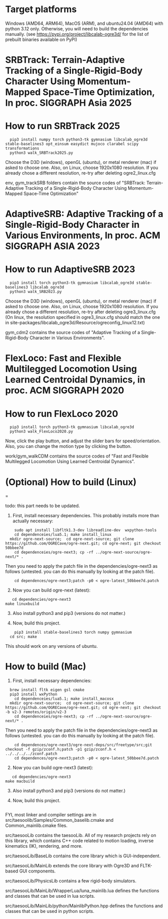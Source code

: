 # Target platforms
Windows (AMD64, ARM64), MacOS (ARM), and ubuntu24.04 (AMD64) with python 3.12 only.
Otherwise, you will need to build the dependencies manually.
(see https://pypi.org/project/libcalab-ogre3d/ for the list of prebuilt binaries available on PyPI)

# SRBTrack: Terrain-Adaptive Tracking of a Single-Rigid-Body Character Using Momentum-Mapped Space-Time Optimization, In proc. SIGGRAPH Asia 2025
How to run SRBTrack 2025
=
```
  pip3 install numpy torch python3-tk gymnasium libcalab_ogre3d stable-baselines3 opt_einsum easydict mujoco clarabel scipy transformations
  python3 walk_SRBTrack2025.py
```
Choose the D3D (windows), openGL (ubuntu), or metal renderer (mac) if asked to choose one. Also, on Linux, choose 1920x1080 resolution. 
If you already chose a different resolution, re-try after deleting ogre2_linux.cfg 

env, gym_trackSRB folders contain the source codes of "SRBTrack: Terrain-Adaptive Tracking of a Single-Rigid-Body Character Using Momentum-Mapped Space-Time Optimization"

# AdaptiveSRB: Adaptive Tracking of a Single-Rigid-Body Character in Various Environments, In proc. ACM SIGGRAPH ASIA 2023 
How to run AdaptiveSRB 2023
=
```
  pip3 install torch python3-tk gymnasium libcalab_ogre3d stable-baselines3 libcalab_ogre3d
  python3 walk_SRB2023.py
```
Choose the D3D (windows), openGL (ubuntu), or metal renderer (mac) if asked to choose one.
Also, on Linux, choose 1920x1080 resolution. 
If you already chose a different resolution, re-try after deleting ogre3_linux.cfg
(On linux, the resolution specified in ogre3_linux.cfg should match the one in site-packages/libcalab_ogre3d/Resource/ogreconfig_linux12.txt)

gym_cdm2 contains the source codes of "Adaptive Tracking of a Single-Rigid-Body Character in Various Environments".


# FlexLoco: Fast and Flexible Multilegged Locomotion Using Learned Centroidal Dynamics, in proc. ACM SIGGRAPH 2020
How to run FlexLoco 2020
= 
```
  pip3 install torch python3-tk gymnasium libcalab_ogre3d
  python3 walk_FlexLoco2020.py 
```
Now, click the play button, and adjust the slider bars for speed/orientation. Also, you can change the motion type by clicking the button.

work/gym_walkCDM contains the source codes of "Fast and Flexible Multilegged Locomotion Using Learned Centroidal Dynamics".

# (Optional) How to build (Linux)
=

todo: this part needs to be updated.
  1. First, install necessary dependencies. This probably installs more than actually necessary:
```
	sudo apt install libfltk1.3-dev libreadline-dev  wxpython-tools
	cd dependenceies/lua5.1; make install_linux 
  mkdir ogre-next-source;  cd ogre-next-source; git clone https://github.com/OGRECave/ogre-next.git; cd ogre-next; git checkout 50bbee7d
	cd dependenceies/ogre-next3; cp -rf ../ogre-next-source/ogre-next/* . 
```
  Then you need to apply the patch file in the dependencies/ogre-next3 as follows (untested. you can do this manually by looking at the patch file). 
```
    cd dependences/ogre-next3;patch -p0 < ogre-latest_50bbee7d.patch
```
   2. Now you can build ogre-next (latest):
```
   cd dependencies/ogre-next3
make linuxbuild
```
  3.  Also install python3 and pip3 (versions do not matter.)

  4. Now, build this project.
```
	pip3 install stable-baselines3 torch numpy gymnasium
  cd src; make
```
  This should work on any versions of ubuntu.

How to build (Mac)
=
  1. First, install necessary dependencies:
```
  brew install fltk eigen gsl cmake 
  pip3 install wxPython
	cd dependenceies/lua5.1; make install_macosx 
  mkdir ogre-next-source;  cd ogre-next-source; git clone https://github.com/OGRECave/ogre-next.git; cd ogre-next; git checkout -b v2-3 remotes/origin/v2-3
	cd dependenceies/ogre-next3; cp -rf ../ogre-next-source/ogre-next/* . 
```

  Then you need to apply the patch file in the dependencies/ogre-next3 as follows (untested. you can do this manually by looking at the patch file). 
```
	cd dependences/ogre-next3/ogre-next-deps/src/freetype/src;git checkout -f gzip/zconf.h;patch -p1 gzip/zconf.h < ../../../../zconf.patch
    cd dependences/ogre-next3;patch -p0 < ogre-latest_50bbee7d.patch
```
   2. Now you can build ogre-next3 (latest):
```
   cd dependencies/ogre-next3
make macbuild
```
3.   Also install python3 and pip3 (versions do not matter.)

  4. Now, build this project.
``` cd src; make 
```
  FYI, most linker and compiler settings are in src/taesoolib/Samples/Common_baselib.cmake and Common_mainlib.cmake files.


src/taesooLib contains the taesooLib. All of my research projects rely on this library, which contains C++ code related to motion loading, inverse kinematics (IK), rendering, and more.

src/taesooLib/BaseLib contains the core library which is GUI-independent.

src/taesooLib/MainLib extends the core library with Ogre3D and FLTK-based GUI components.

src/taesooLib/PhysicsLib contains a few rigid-body simulators.

src/taesooLib/MainLib/WrapperLua/luna_mainlib.lua defines the functions and classes that can be used in lua scripts.

src/taesooLib/MainLib/python/MainlibPython.hpp defines the functions and classes that can be used in python scripts.


